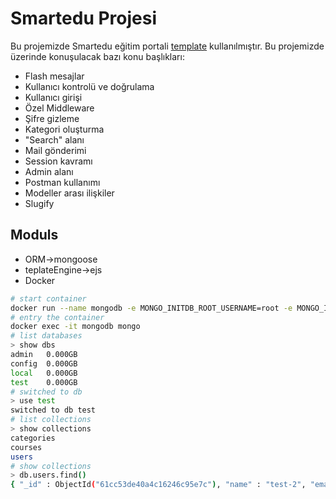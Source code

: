 # Smartedu Projesi

Bu projemizde Smartedu eğitim portali [template](https://html.design/download/smartedu-education-template/) kullanılmıştır. Bu projemizde üzerinde konuşulacak bazı konu başlıkları:

- Flash mesajlar
- Kullanıcı kontrolü ve doğrulama
- Kullanıcı girişi
- Özel Middleware
- Şifre gizleme
- Kategori oluşturma
- "Search" alanı
- Mail gönderimi
- Session kavramı
- Admin alanı
- Postman kullanımı
- Modeller arası ilişkiler
- Slugify

## Moduls

- ORM->mongoose
- teplateEngine->ejs
- Docker

```Bash
# start container
docker run --name mongodb -e MONGO_INITDB_ROOT_USERNAME=root -e MONGO_INITDB_ROOT_PASSWORD=root -d -p 27017:27017 mongo
# entry the container
docker exec -it mongodb mongo 
# list databases 
> show dbs
admin   0.000GB
config  0.000GB
local   0.000GB
test    0.000GB
# switched to db
> use test
switched to db test
# list collections
> show collections
categories
courses
users
# show collections
> db.users.find()
{ "_id" : ObjectId("61cc53de40a4c16246c95e7c"), "name" : "test-2", "email" : "test-2@test.com", "password" : "$2b$10$JBSWDvm/DHs7nnCce1lvBOAaiQR883lvMY4ZrJgvIgrVs.puRYY6u", "__v" : 0 }

```
